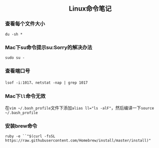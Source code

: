 ## &emsp;&emsp;&emsp;&emsp;&emsp;&emsp;&emsp;&emsp;&emsp;&emsp;Linux命令笔记


### 查看每个文件大小

`du -sh *`

### Mac下su命令提示su:Sorry的解决办法

`sudo su -`

### 查看端口号

`lsof -i:1017`、`netstat -nap | grep 1017`

### Mac下`ll`命令无效

在`vim ~/.bash_profile`文件下添加`alias ll="ls -alF"`，然后编译一下`source ~/.bash_profile`

### 安装brew命令

`ruby -e ``"$(curl -fsSL https://raw.githubusercontent.com/Homebrew/install/master/install)"`

